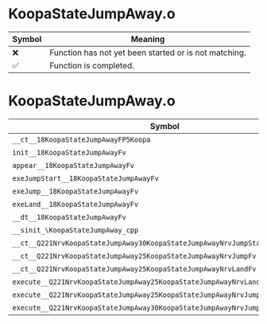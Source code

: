 # KoopaStateJumpAway.o
| Symbol | Meaning 
| ------------- | ------------- 
| :x: | Function has not yet been started or is not matching. 
| :white_check_mark: | Function is completed. 


# KoopaStateJumpAway.o
| Symbol | Decompiled? |
| ------------- | ------------- |
| `__ct__18KoopaStateJumpAwayFP5Koopa` | :x: |
| `init__18KoopaStateJumpAwayFv` | :x: |
| `appear__18KoopaStateJumpAwayFv` | :x: |
| `exeJumpStart__18KoopaStateJumpAwayFv` | :x: |
| `exeJump__18KoopaStateJumpAwayFv` | :x: |
| `exeLand__18KoopaStateJumpAwayFv` | :x: |
| `__dt__18KoopaStateJumpAwayFv` | :x: |
| `__sinit_\KoopaStateJumpAway_cpp` | :x: |
| `__ct__Q221NrvKoopaStateJumpAway30KoopaStateJumpAwayNrvJumpStartFv` | :x: |
| `__ct__Q221NrvKoopaStateJumpAway25KoopaStateJumpAwayNrvJumpFv` | :x: |
| `__ct__Q221NrvKoopaStateJumpAway25KoopaStateJumpAwayNrvLandFv` | :x: |
| `execute__Q221NrvKoopaStateJumpAway25KoopaStateJumpAwayNrvLandCFP5Spine` | :x: |
| `execute__Q221NrvKoopaStateJumpAway25KoopaStateJumpAwayNrvJumpCFP5Spine` | :x: |
| `execute__Q221NrvKoopaStateJumpAway30KoopaStateJumpAwayNrvJumpStartCFP5Spine` | :x: |
